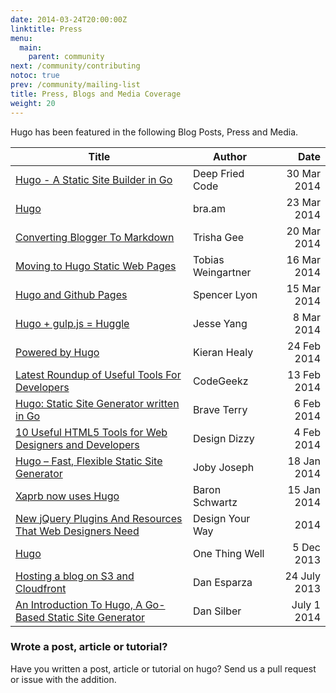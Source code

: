 ```yaml
---
date: 2014-03-24T20:00:00Z
linktitle: Press
menu:
  main:
    parent: community
next: /community/contributing
notoc: true
prev: /community/mailing-list
title: Press, Blogs and Media Coverage
weight: 20
---
```


Hugo has been featured in the following Blog Posts, Press and Media.


| Title | Author | Date  |
| ------ | ------ | -----: |
| [Hugo - A Static Site Builder in Go](http://deepfriedcode.com/post/hugo/) | Deep Fried Code |  30 Mar 2014   |
| [Hugo](http://bra.am/post/hugo/) | bra.am |  23 Mar 2014   |
| [Converting Blogger To Markdown](http://trishagee.github.io/project/atom-to-hugo/) | Trisha Gee |  20 Mar 2014   |
| [Moving to Hugo Static Web Pages](http://tepid.org/tech/hugo-web/) |  Tobias Weingartner  |  16 Mar 2014   |
| [Hugo and Github Pages](http://sglyon.com/blog/2014/creating-the-site/) | Spencer Lyon |  15 Mar 2014   |
| [Hugo + gulp.js = Huggle](http://ktmud.github.io/huggle/intro/) | Jesse Yang  | 8 Mar 2014   |
| [Powered by Hugo](http://kieranhealy.org/blog/archives/2014/02/24/powered-by-hugo/) | Kieran Healy  | 24 Feb 2014   |
| [Latest Roundup of Useful Tools For Developers](http://codegeekz.com/latest-roundup-of-useful-tools-for-developers/) | CodeGeekz  |  13 Feb 2014   |
| [Hugo: Static Site Generator written in Go](http://www.braveterry.com/2014/02/06/hugo-static-site-generator-written-in-go/) | Brave Terry  | 6 Feb 2014   |
| [10 Useful HTML5 Tools for Web Designers and Developers](http://designdizzy.com/10-useful-html5-tools-for-web-designers-and-developers/) | Design Dizzy  | 4 Feb 2014   |
| [Hugo – Fast, Flexible Static Site Generator](http://cube3x.com/hugo-fast-flexible-static-site-generator/) |  Joby Joseph |  18 Jan 2014   |
| [Xaprb now uses Hugo](http://xaprb.com/blog/2014/01/15/using-hugo/) | Baron Schwartz  | 15 Jan  2014   |
| [New jQuery Plugins And Resources That Web Designers Need](http://www.designyourway.net/blog/resources/new-jquery-plugins-and-resources-that-web-designers-need/) | Design Your Way  |   2014   |
| [Hugo](http://onethingwell.org/post/69070926608/hugo) | One Thing Well  |  5 Dec 2013   |
| [Hosting a blog on S3 and Cloudfront](http://www.danesparza.net/2013/07/hosting-a-blog-on-s3-and-cloudfront/) | Dan Esparza  | 24 July 2013   |
| [An Introduction To Hugo, A Go-Based Static Site Generator](http://www.cirrushosting.com/web-hosting-blog/an-introduction-to-hugo/)  | Dan Silber | July 1 2014 |
### Wrote a post, article or tutorial?

Have you written a post, article or tutorial on hugo? Send us a pull request or issue with the addition.
